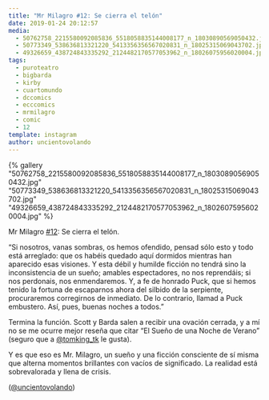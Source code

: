 ```yaml
---
title: "Mr Milagro #12: Se cierra el telón"
date: 2019-01-24 20:12:57
media: 
  - 50762758_2215580092085836_5518058835144008177_n_18030890569050432.jpg
  - 50773349_538636813321220_5413356356567020831_n_18025315069043702.jpg
  - 49326659_438724843335292_2124482170577053962_n_18026075956020004.jpg
tags: 
  - puroteatro
  - bigbarda
  - kirby
  - cuartomundo
  - dccomics
  - ecccomics
  - mrmilagro
  - comic
  - 12
template: instagram
author: uncientovolando
---
```


{% gallery "50762758_2215580092085836_5518058835144008177_n_18030890569050432.jpg" "50773349_538636813321220_5413356356567020831_n_18025315069043702.jpg" "49326659_438724843335292_2124482170577053962_n_18026075956020004.jpg" %}

Mr Milagro [#12](/etiquetas/12): Se cierra el telón.

“Si nosotros, vanas sombras, os hemos ofendido, pensad sólo esto y todo está arreglado: que os habéis quedado aquí dormidos mientras han aparecido esas visiones. Y esta débil y humilde ficción no tendrá sino la inconsistencia de un sueño; amables espectadores, no nos reprendáis; si nos perdonais, nos enmendaremos. Y, a fe de honrado Puck, que si hemos tenido la fortuna de escaparnos ahora del silbido de la serpiente, procuraremos corregirnos de inmediato. De lo contrario, llamad a Puck embustero. Así, pues, buenas noches a todos.”

Termina la función. Scott y Barda salen a recibir una ovación cerrada, y a mí no se me ocurre mejor reseña que citar “El Sueño de una Noche de Verano” (seguro que a [@tomking_tk](https://instagram.com/tomking_tk) le gusta).

Y es que eso es Mr. Milagro, un sueño y una ficción consciente de sí misma que alterna momentos brillantes con vacíos de significado. La realidad está sobrevalorada y llena de crisis.

([@uncientovolando](https://instagram.com/uncientovolando))
